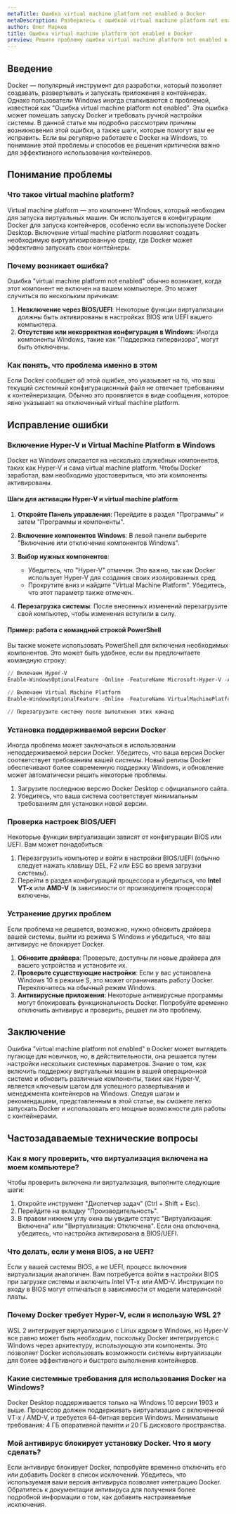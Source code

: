 ```yaml
---
metaTitle: Ошибка virtual machine platform not enabled в Docker
metaDescription: Разберитесь с ошибкой virtual machine platform not enabled в Docker - Узнайте, как исправить и избежать проблемы на Windows, чтобы начать работу с контейнерами
author: Олег Марков
title: Ошибка virtual machine platform not enabled в Docker
preview: Решите проблему ошибки virtual machine platform not enabled в Docker. Исследуйте, как настроить Windows для корректной работы контейнеров и убедитесь в правильности конфигурации
---
```


## Введение

Docker — популярный инструмент для разработки, который позволяет создавать, развертывать и запускать приложения в контейнерах. Однако пользователи Windows иногда сталкиваются с проблемой, известной как "Ошибка virtual machine platform not enabled". Эта ошибка может помешать запуску Docker и требовать ручной настройки системы. В данной статье мы подробно рассмотрим причины возникновения этой ошибки, а также шаги, которые помогут вам ее исправить. Если вы регулярно работаете с Docker на Windows, то понимание этой проблемы и способов ее решения критически важно для эффективного использования контейнеров.

## Понимание проблемы

### Что такое virtual machine platform?

Virtual machine platform — это компонент Windows, который необходим для запуска виртуальных машин. Он используется в конфигурации Docker для запуска контейнеров, особенно если вы используете Docker Desktop. Включение virtual machine platform позволяет создать необходимую виртуализированную среду, где Docker может эффективно запускать свои контейнеры.

### Почему возникает ошибка?

Ошибка "virtual machine platform not enabled" обычно возникает, когда этот компонент не включен на вашем компьютере. Это может случиться по нескольким причинам:

1. **Невключение через BIOS/UEFI**: Некоторые функции виртуализации должны быть активированы в настройках BIOS или UEFI вашего компьютера.
2. **Отсутствие или некорректная конфигурация в Windows**: Иногда компоненты Windows, такие как "Поддержка гипервизора", могут быть отключены.

### Как понять, что проблема именно в этом

Если Docker сообщает об этой ошибке, это указывает на то, что ваш текущий системный конфигурационный файл не отвечает требованиям к контейнеризации. Обычно это проявляется в виде сообщения, которое явно указывает на отключенный virtual machine platform.

## Исправление ошибки

### Включение Hyper-V и Virtual Machine Platform в Windows

Docker на Windows опирается на несколько служебных компонентов, таких как Hyper-V и сама virtual machine platform. Чтобы Docker заработал, вам необходимо удостовериться, что эти компоненты активированы.

#### Шаги для активации Hyper-V и virtual machine platform

1. **Откройте Панель управления**: Перейдите в раздел "Программы" и затем "Программы и компоненты".

2. **Включение компонентов Windows**: В левой панели выберите "Включение или отключение компонентов Windows".

3. **Выбор нужных компонентов**:
   - Убедитесь, что "Hyper-V" отмечен. Это важно, так как Docker использует Hyper-V для создания своих изолированных сред.
   - Прокрутите вниз и найдите "Virtual Machine Platform". Убедитесь, что этот параметр также отмечен.

4. **Перезагрузка системы**: После внесенных изменений перезагрузите свой компьютер, чтобы изменения вступили в силу.

#### Пример: работа с командной строкой PowerShell

Вы также можете использовать PowerShell для включения необходимых компонентов. Это может быть удобнее, если вы предпочитаете командную строку:

```powershell
// Включаем Hyper-V
Enable-WindowsOptionalFeature -Online -FeatureName Microsoft-Hyper-V -All

// Включаем Virtual Machine Platform
Enable-WindowsOptionalFeature -Online -FeatureName VirtualMachinePlatform -All

// Перезагрузите систему после выполнения этих команд
```

### Установка поддерживаемой версии Docker

Иногда проблема может заключаться в использовании неподдерживаемой версии Docker. Убедитесь, что ваша версия Docker соответствует требованиям вашей системы. Новый релизы Docker обеспечивают более современную поддержку Windows, и обновление может автоматически решить некоторые проблемы.

1. Загрузите последнюю версию Docker Desktop с официального сайта.
2. Убедитесь, что ваша система соответствует минимальным требованиям для установки новой версии.

### Проверка настроек BIOS/UEFI

Некоторые функции виртуализации зависят от конфигурации BIOS или UEFI. Вам может понадобиться:

1. Перезагрузить компьютер и войти в настройки BIOS/UEFI (обычно следует нажать клавишу DEL, F2 или ESC во время загрузки системы).
2. Перейти в раздел конфигураций процессора и убедиться, что **Intel VT-x** или **AMD-V** (в зависимости от производителя процессора) включены.

### Устранение других проблем

Если проблема не решается, возможно, нужно обновить драйвера вашей системы, выйти из режима S Windows и убедиться, что ваш антивирус не блокирует Docker.

1. **Обновите драйвера**: Проверьте, доступны ли новые драйвера для вашего устройства и установите их.
2. **Проверьте существующие настройки**: Если у вас установлена Windows 10 в режиме S, это может ограничивать работу Docker. Переключитесь на обычный режим Windows.
3. **Антивирусные приложения**: Некоторые антивирусные программы могут блокировать функциональность Docker. Попробуйте временно отключить антивирус и проверить, решает ли это проблему.

## Заключение

Ошибка "virtual machine platform not enabled" в Docker может выглядеть пугающе для новичков, но, в действительности, она решается путем настройки нескольких системных параметров. Знание о том, как включить поддержку виртуальных машин в вашей операционной системе и обновить различные компоненты, таких как Hyper-V, является ключевым шагом для успешного развертывания и менеджмента контейнеров на Windows. Следуя шагам и рекомендациям, представленным в этой статье, вы сможете легко запускать Docker и использовать его мощные возможности для работы с контейнерами.

## Частозадаваемые технические вопросы

### Как я могу проверить, что виртуализация включена на моем компьютере?

Чтобы проверить включена ли виртуализация, выполните следующие шаги:
1. Откройте инструмент "Диспетчер задач" (Ctrl + Shift + Esc).
2. Перейдите на вкладку "Производительность".
3. В правом нижнем углу окна вы увидите статус "Виртуализация: Включена" или "Виртуализация: Отключена". Если она отключена, убедитесь, что настройка активирована в BIOS/UEFI.

### Что делать, если у меня BIOS, а не UEFI?

Если у вашей системы BIOS, а не UEFI, процесс включения виртуализации аналогичен. Вам потребуется войти в настройки BIOS при загрузке системы и включить Intel VT-x или AMD-V. Инструкции по входу в BIOS могут отличаться в зависимости от модели материнской платы.

### Почему Docker требует Hyper-V, если я использую WSL 2?

WSL 2 интегрирует виртуализацию с Linux ядром в Windows, но Hyper-V все равно может быть необходим, поскольку Docker интегрируется с Windows через архитектуру, использующую эти компоненты. Это позволяет Docker использовать возможности системы виртуализации для более эффективного и быстрого выполнения контейнеров.

### Какие системные требования для использования Docker на Windows?

Docker Desktop поддерживается только на Windows 10 версии 1903 и выше. Процессор должен поддерживать виртуализацию с включенной VT-x / AMD-V, и требуется 64-битная версия Windows. Минимальные требования: 4 ГБ оперативной памяти и 20 ГБ дискового пространства.

### Мой антивирус блокирует установку Docker. Что я могу сделать?

Если антивирус блокирует Docker, попробуйте временно отключить его или добавить Docker в список исключений. Убедитесь, что используемая вами версия антивируса позволяет интеграцию Docker. Обратитесь к документации антивируса для получения более подробной информации о том, как добавить настраиваемые исключения.